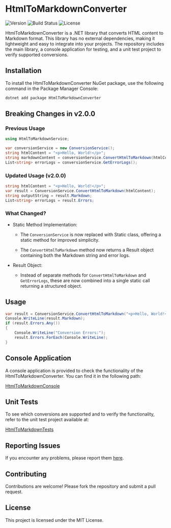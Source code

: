 # HtmlToMarkdownConverter

![Version](https://img.shields.io/badge/version-2.0.0-blue)
![Build Status](https://img.shields.io/badge/build-passing-brightgreen)
![License](https://img.shields.io/badge/license-MIT-blue)


HtmlToMarkdownConverter is a .NET library that converts HTML content to Markdown format. This library has no external dependencies, making it lightweight and easy to integrate into your projects. The repository includes the main library, a console application for testing, and a unit test project to verify supported conversions.

## Installation

To install the HtmlToMarkdownConverter NuGet package, use the following command in the Package Manager Console:

```Bash
dotnet add package HtmlToMarkdownConverter

```

## Breaking Changes in v2.0.0

### Previous Usage
```csharp
using HtmlToMarkdownService;

var conversionService = new ConversionService();
string htmlContent = "<p>Hello, World!</p>";
string markdownContent = conversionService.ConvertHtmlToMarkdown(htmlContent);
List<string> errorLogs = conversionService.GetErrorLogs();
```

### Updated Usage (v2.0.0)

```csharp
string htmlContent = "<p>Hello, World!</p>";
var result = ConversionService.ConvertHtmlToMarkdown(htmlContent);
string outputString = result.Markdown; 
List<string> errorLogs = result.Errors; 
```

### What Changed?

- Static Method Implementation:

	- The `ConversionService` is now replaced with Static class, offering a static method for improved simplicity.

	- The `ConvertHtmlToMarkdown` method now returns a Result object containing both the Markdown string and error logs.

- Result Object:

	- Instead of separate methods for `ConvertHtmlToMarkdown` and `GetErrorLogs`, these are now combined into a single static call returning a structured object.

## Usage

```csharp
var result = ConversionService.ConvertHtmlToMarkdown("<p>Hello, World!</p>");
Console.WriteLine(result.Markdown);
if (result.Errors.Any())
{
    Console.WriteLine("Conversion Errors:");
    result.Errors.ForEach(Console.WriteLine);
}
```

## Console Application

A console application is provided to check the functionality of the HtmlToMarkdownConverter. You can find it in the following path:

[HtmlToMarkdownConsole](https://github.com/lijotech/HtmlToMarkdownConverter/tree/master/HtmlToMarkdownConsole)

## Unit Tests

To see which conversions are supported and to verify the functionality, refer to the unit test project available at:

[HtmlToMarkdownTests](https://github.com/lijotech/HtmlToMarkdownConverter/tree/master/HtmlToMarkdownTests)

## Reporting Issues

If you encounter any problems, please report them [here](https://github.com/lijotech/HtmlToMarkdownConverter/issues).

## Contributing

Contributions are welcome! Please fork the repository and submit a pull request.

## License

This project is licensed under the MIT License.